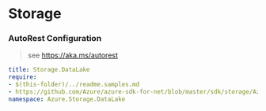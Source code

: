 # Storage
### AutoRest Configuration
> see https://aka.ms/autorest

``` yaml
title: Storage.DataLake
require:
- $(this-folder)/../readme.samples.md
- https://github.com/Azure/azure-sdk-for-net/blob/master/sdk/storage/Azure.Storage.Files.DataLake/swagger/readme.md
namespace: Azure.Storage.DataLake
```